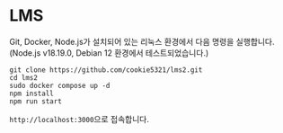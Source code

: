 # LMS

Git, Docker, Node.js가 설치되어 있는 리눅스 환경에서 다음 명령을 실행합니다. (Node.js v18.19.0, Debian 12 환경에서 테스트되었습니다.)
```
git clone https://github.com/cookie5321/lms2.git
cd lms2
sudo docker compose up -d
npm install
npm run start
```

`http://localhost:3000`으로 접속합니다.